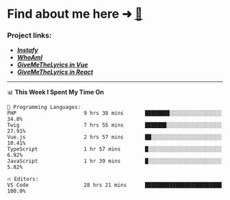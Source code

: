 # Find about me here ➜ [🧑](https://pauabella.dev)

### Project links:
- ***[Instafy](https://instafy.me)***
- ***[WhoAmI](https://pauabella.dev)***
- ***[GiveMeTheLyrics in Vue](https://lyrics.pauabella.dev)***
- ***[GiveMeTheLyrics in React](https://pauabella.dev/GiveMeTheLyrics)***

---
<!--START_SECTION:waka-->
📊 **This Week I Spent My Time On** 

```text
💬 Programming Languages: 
PHP                      9 hrs 38 mins       ████████░░░░░░░░░░░░░░░░░   34.0% 
Twig                     7 hrs 55 mins       ███████░░░░░░░░░░░░░░░░░░   27.91% 
Vue.js                   2 hrs 57 mins       ██░░░░░░░░░░░░░░░░░░░░░░░   10.41% 
TypeScript               1 hr 57 mins        █░░░░░░░░░░░░░░░░░░░░░░░░   6.92% 
JavaScript               1 hr 39 mins        █░░░░░░░░░░░░░░░░░░░░░░░░   5.82%

🔥 Editors: 
VS Code                  28 hrs 21 mins      █████████████████████████   100.0%

```


<!--END_SECTION:waka-->
